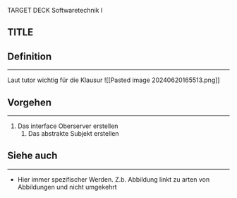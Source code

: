 
TARGET DECK
Softwaretechnik I

TITLE
--
## Definition
***
Laut tutor wichtig für die Klausur
![[Pasted image 20240620165513.png]]
## Vorgehen
***
1. Das interface Oberserver erstellen
	1. Das abstrakte Subjekt erstellen


## Siehe auch
***
* Hier immer spezifischer Werden. Z.b. Abbildung linkt zu arten von Abbildungen und nicht umgekehrt
